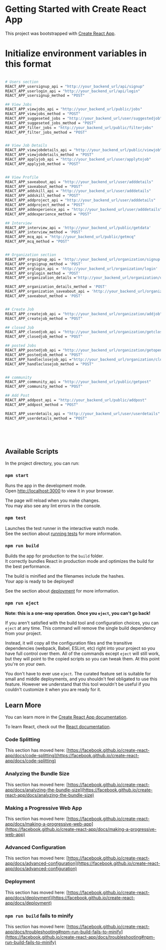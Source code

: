 # Getting Started with Create React App

This project was bootstrapped with [Create React App](https://github.com/facebook/create-react-app).


# Initialize environment variables in this format

``` bash
    
# Users section
REACT_APP_usersignup_api = "http://your_backend_url/api/signup"
REACT_APP_userlogin_api = "http://your_backend_url/api/login"
REACT_APP_usersignup_method = "POST"

## View Jobs
REACT_APP_viewjobs_api = "http://your_backend_url/public/jobs"
REACT_APP_viewjobs_method = "POST"
REACT_APP_suggeseted_jobs = "http://your_backend_url/user/suggestedjob"
REACT_APP_suggeseted_jobs_method = "POST"
REACT_APP_filter_jobs = "http://your_backend_url/public/filterjobs"
REACT_APP_filter_jobs_method = "POST"


## View Job Details
REACT_APP_viewjobdetails_api = "http://your_backend_url/public/viewjob"
REACT_APP_viewjobdetails_method = "POST"
REACT_APP_applyjob_api = "http://your_backend_url/user/applytojob"
REACT_APP_applyjob_method = "POST"


## View Profile
REACT_APP_saveabout_api = "http://your_backend_url/user/adddetails"
REACT_APP_saveabout_method = "POST"
REACT_APP_addskill_api = "http://your_backend_url/user/adddetails"
REACT_APP_addskill_method = "POST"
REACT_APP_addproject_api = "http://your_backend_url/user/adddetails"
REACT_APP_addproject_method = "POST"
REACT_APP_addexperience_api = "http://your_backend_url/user/adddetails"
REACT_APP_addexperience_method = "POST"

## Interview
REACT_APP_interview_api = 'http://your_backend_url/public/getdata'
REACT_APP_interview_method = 'POST'
REACT_APP_mcq_api = "http://your_backend_url/public/getmcq"
REACT_APP_mcq_method = "POST"


## Organization section
REACT_APP_orgsignup_api = 'http/:/your_backend_url/organization/signup'
REACT_APP_orgsignup_method = 'POST'
REACT_APP_orglogin_api = 'http://your_backend_url/organization/login'
REACT_APP_orglogin_method = 'POST'
REACT_APP_organization_details ='http://your_backend_url/organization/organizationdetails'

REACT_APP_organization_details_method = 'POST'
REACT_APP_organization_saveabout_api = 'http://your_backend_url/organization/addorganization'
REACT_APP_saveabout_method = 'POST'


## Create Job
REACT_APP_createjob_api = "http://your_backend_url/organization/addjob"
REACT_APP_createjob_method = "POST"

## closed Job
REACT_APP_closedjob_api = "http://your_backend_url/organization/getclosedjobs"
REACT_APP_closedjob_method = "POST"

## posted Jobs
REACT_APP_postedjob_api = "http://your_backend_url/organization/getopenjobs"
REACT_APP_postedjob_method = "POST"
REACT_APP_handleclosejob_api ="http://your_backend_url/organization/closejob"
REACT_APP_handleclosejob_method = "POST"


## community
REACT_APP_community_api = "http://your_backend_url/public/getpost"
REACT_APP_community_method = "POST"

## Add Post
REACT_APP_addpost_api = "http://your_backend_url/public/addpost"
REACT_APP_addpost_method = "POST"

REACT_APP_userdetails_api = "http://your_backend_url/user/userdetails"
REACT_APP_userdetails_method = "POST"



    


```


## Available Scripts

In the project directory, you can run:

### `npm start`

Runs the app in the development mode.\
Open [http://localhost:3000](http://localhost:3000) to view it in your browser.

The page will reload when you make changes.\
You may also see any lint errors in the console.

### `npm test`

Launches the test runner in the interactive watch mode.\
See the section about [running tests](https://facebook.github.io/create-react-app/docs/running-tests) for more information.

### `npm run build`

Builds the app for production to the `build` folder.\
It correctly bundles React in production mode and optimizes the build for the best performance.

The build is minified and the filenames include the hashes.\
Your app is ready to be deployed!

See the section about [deployment](https://facebook.github.io/create-react-app/docs/deployment) for more information.

### `npm run eject`

**Note: this is a one-way operation. Once you `eject`, you can't go back!**

If you aren't satisfied with the build tool and configuration choices, you can `eject` at any time. This command will remove the single build dependency from your project.

Instead, it will copy all the configuration files and the transitive dependencies (webpack, Babel, ESLint, etc) right into your project so you have full control over them. All of the commands except `eject` will still work, but they will point to the copied scripts so you can tweak them. At this point you're on your own.

You don't have to ever use `eject`. The curated feature set is suitable for small and middle deployments, and you shouldn't feel obligated to use this feature. However we understand that this tool wouldn't be useful if you couldn't customize it when you are ready for it.

## Learn More

You can learn more in the [Create React App documentation](https://facebook.github.io/create-react-app/docs/getting-started).

To learn React, check out the [React documentation](https://reactjs.org/).

### Code Splitting

This section has moved here: [https://facebook.github.io/create-react-app/docs/code-splitting](https://facebook.github.io/create-react-app/docs/code-splitting)

### Analyzing the Bundle Size

This section has moved here: [https://facebook.github.io/create-react-app/docs/analyzing-the-bundle-size](https://facebook.github.io/create-react-app/docs/analyzing-the-bundle-size)

### Making a Progressive Web App

This section has moved here: [https://facebook.github.io/create-react-app/docs/making-a-progressive-web-app](https://facebook.github.io/create-react-app/docs/making-a-progressive-web-app)

### Advanced Configuration

This section has moved here: [https://facebook.github.io/create-react-app/docs/advanced-configuration](https://facebook.github.io/create-react-app/docs/advanced-configuration)

### Deployment

This section has moved here: [https://facebook.github.io/create-react-app/docs/deployment](https://facebook.github.io/create-react-app/docs/deployment)

### `npm run build` fails to minify

This section has moved here: [https://facebook.github.io/create-react-app/docs/troubleshooting#npm-run-build-fails-to-minify](https://facebook.github.io/create-react-app/docs/troubleshooting#npm-run-build-fails-to-minify)
